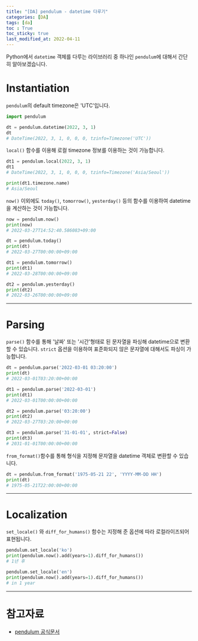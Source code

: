 ```yaml
---
title: "[DA] pendulum - datetime 다루기"
categories: [DA]
tags: [da]
toc : True
toc_sticky: true
last_modified_at: 2022-04-11
---
```


Python에서 `datetime` 객체를 다루는 라이브러리 중 하나인 `pendulum`에 대해서 간단히 알아보겠습니다.

# Instantiation
`pendulum`의 default timezone은 'UTC'입니다.

```py
import pendulum

dt = pendulum.datetime(2022, 3, 1)
dt
# DateTime(2022, 3, 1, 0, 0, 0, tzinfo=Timezone('UTC'))
```

`local()` 함수를 이용해 로컬 timezone 정보를 이용하는 것이 가능합니다.
```py
dt1 = pendulum.local(2022, 3, 1)
dt1
# DateTime(2022, 3, 1, 0, 0, 0, tzinfo=Timezone('Asia/Seoul'))

print(dt1.timezone.name)
# Asia/Seoul
```

`now()` 이외에도 `today()`, `tomorrow()`, `yesterday()` 등의 함수를 이용하여 datetime을 계산하는 것이 가능합니다.
```py
now = pendulum.now()
print(now)
# 2022-03-27T14:52:40.586083+09:00

dt = pendulum.today()
print(dt)
# 2022-03-27T00:00:00+09:00

dt1 = pendulum.tomorrow()
print(dt1)
# 2022-03-28T00:00:00+09:00

dt2 = pendulum.yesterday()
print(dt2)
# 2022-03-26T00:00:00+09:00
```
---
# Parsing
`parse()` 함수를 통해 '날짜' 또는 '시간'형태로 된 문자열을 파싱해 datetime으로 변환할 수 있습니다. `strict` 옵션을 이용하여 표준화되지 않은 문자열에 대해서도 파싱이 가능합니다.
```py
dt = pendulum.parse('2022-03-01 03:20:00')
print(dt)
# 2022-03-01T03:20:00+00:00

dt1 = pendulum.parse('2022-03-01')
print(dt1)
# 2022-03-01T00:00:00+00:00

dt2 = pendulum.parse('03:20:00')
print(dt2)
# 2022-03-27T03:20:00+00:00

dt3 = pendulum.parse('31-01-01', strict=False)
print(dt3)
# 2031-01-01T00:00:00+00:00
```

`from_format()`함수를 통해 형식을 지정해 문자열을 datetime 객체로 변환할 수 있습니다.
```py
dt = pendulum.from_format('1975-05-21 22', 'YYYY-MM-DD HH')
print(dt)
# 1975-05-21T22:00:00+00:00
```
---   
# Localization
`set_locale()` 와 `diff_for_humans()` 함수는 지정해 준 옵션에 따라 로컬라이즈되어 표현됩니다. 
```py
pendulum.set_locale('ko')
print(pendulum.now().add(years=1).diff_for_humans())
# 1년 후

pendulum.set_locale('en')
print(pendulum.now().add(years=1).diff_for_humans())
# in 1 year
```

---
# 참고자료
  
  * [pendulum 공식문서](https://pendulum.eustace.io/docs/#introduction)
  